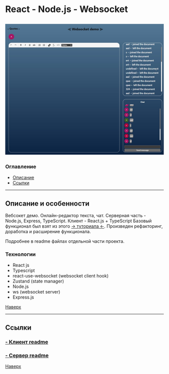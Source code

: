 # <a id="top" />React - Node.js - Websocket
![preview](README_static/preview.jpg)
---

### Оглавление

- [Описание](#description)
- [Ссылки](#references)

---

## <a id="description" />Описание и особенности
  Вебсокет демо. Онлайн-редактор текста, чат. Серверная часть - Node.js, Express, TypeScript. Клиент - React.js + TypeScript
  Базовый функционал был взят из этого [→ туториала ←](https://blog.logrocket.com/websocket-tutorial-real-time-node-react/). Произведен рефакторинг, доработка и расширение функционала.

  Подробнее в readme файлах отдельной части проекта.
### Технологии

- React js
- Typescript
- react-use-websocket (websocket client hook)
- Zustand (state manager)
- Node.js
- ws (websocket server)
- Express.js

[Наверх](#top)

---

## <a id="references" />Ссылки

### [- Клиент readme](./client/README.md)


### [- Сервер readme](./server/README.md)


[Наверх](#top)
